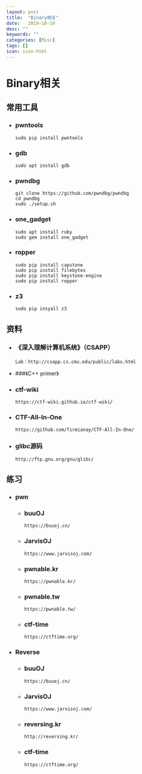 ```yaml
---
layout: post
title:  "Binary相关"
date:   2019-10-10
desc: ""
keywords: ""
categories: [Misc]
tags: []
icon: icon-html
---
```


# Binary相关

## 常用工具

- ### pwntools

  ```
  sudo pip install pwntools
  ```

- ### gdb

  ```
  sudo apt install gdb
  ```

- ### pwndbg

  ```
  git clone https://github.com/pwndbg/pwndbg
  cd pwndbg
  sudo ./setup.sh
  ```

- ### one_gadget

  ```
  sudo apt install ruby
  sudo gem install one_gadget
  ```

- ### ropper

  ```
  sudo pip install capstone
  sudo pip install filebytes
  sudo pip install keystone-engine
  sudo pip install ropper
  ```

- ### z3

  ```
  sudo pip insyall z3
  ```

  

## 资料

* ### 《深入理解计算机系统》（CSAPP）

  ```
  Lab：http://csapp.cs.cmu.edu/public/labs.html
  ```

* ###《C++ primer》

* ### ctf-wiki

  ```
  https://ctf-wiki.github.io/ctf-wiki/
  ```

* ### CTF-All-In-One

  ```
  https://github.com/firmianay/CTF-All-In-One/
  ```

* ### glibc源码

  ```
  http://ftp.gnu.org/gnu/glibc/
  ```

  



## 练习

* ### pwn

  * ### buuOJ

    ```
    https://buuoj.cn/
    ```

  * ### JarvisOJ

    ```
    https://www.jarvisoj.com/
    ```

  * ### pwnable.kr

    ```
    https://pwnable.kr/
    ```

  * ### pwnable.tw

    ```
    https://pwnable.tw/
    ```

  * ### ctf-time

    ```
    https://ctftime.org/
    ```

    

* ### Reverse

    * ### buuOJ

      ```
      https://buuoj.cn/
      ```

    * ### JarvisOJ

      ```
      https://www.jarvisoj.com/
      ```
      
    * ### reversing.kr
    
      ```
      http://reversing.kr/
      ```
    
    * ### ctf-time
    
      ```
      https://ctftime.org/
      ```
    
      